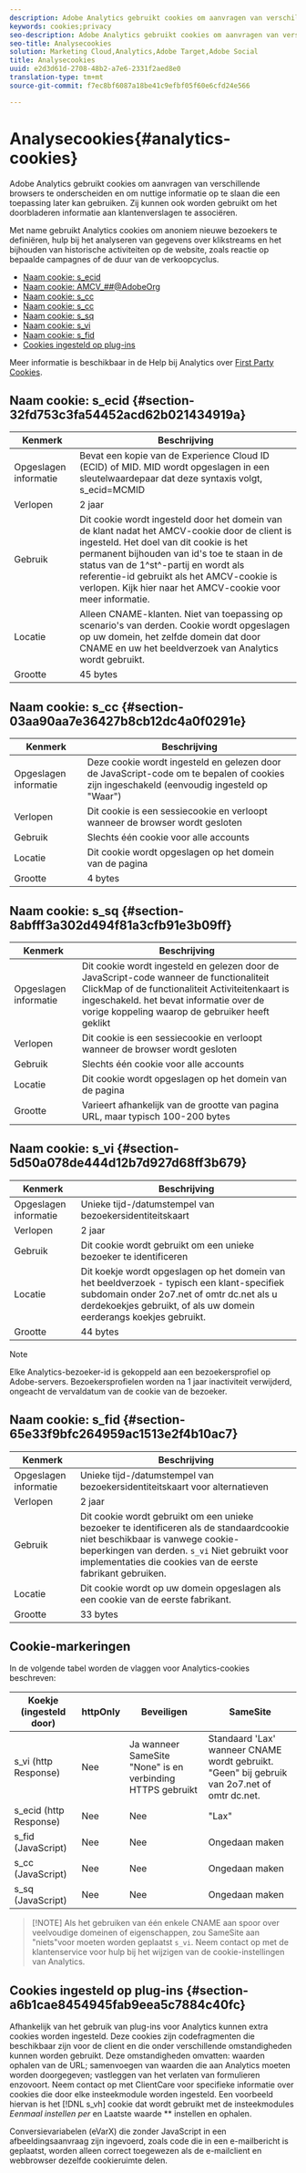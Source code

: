 ```yaml
---
description: Adobe Analytics gebruikt cookies om aanvragen van verschillende browsers te onderscheiden en om nuttige informatie op te slaan die een toepassing later kan gebruiken. Zij kunnen ook worden gebruikt om het doorbladeren informatie aan klantenverslagen te associëren.
keywords: cookies;privacy
seo-description: Adobe Analytics gebruikt cookies om aanvragen van verschillende browsers te onderscheiden en om nuttige informatie op te slaan die een toepassing later kan gebruiken. Zij kunnen ook worden gebruikt om het doorbladeren informatie aan klantenverslagen te associëren.
seo-title: Analysecookies
solution: Marketing Cloud,Analytics,Adobe Target,Adobe Social
title: Analysecookies
uuid: e2d3d61d-2708-48b2-a7e6-2331f2aed8e0
translation-type: tm+mt
source-git-commit: f7ec8bf6087a18be41c9efbf05f60e6cfd24e566

---
```



# Analysecookies{#analytics-cookies}

Adobe Analytics gebruikt cookies om aanvragen van verschillende browsers te onderscheiden en om nuttige informatie op te slaan die een toepassing later kan gebruiken. Zij kunnen ook worden gebruikt om het doorbladeren informatie aan klantenverslagen te associëren.

Met name gebruikt Analytics cookies om anoniem nieuwe bezoekers te definiëren, hulp bij het analyseren van gegevens over klikstreams en het bijhouden van historische activiteiten op de website, zoals reactie op bepaalde campagnes of de duur van de verkoopcyclus.

* [Naam cookie: s_ecid](../cookies/cookies-mc.md#section-32fd753c3fa54452acd62b021434919a)
* [Naam cookie: AMCV_##@AdobeOrg](../cookies/cookies-mc.md#section-a12aa2a9296940ae82d8921b381b8fb0)
* [Naam cookie: s_cc](../cookies/cookies-analytics.md#section-03aa90aa7e36427b8cb12dc4a0f0291e)
* [Naam cookie: s_cc](../cookies/cookies-analytics.md#section-03aa90aa7e36427b8cb12dc4a0f0291e)
* [Naam cookie: s_sq](../cookies/cookies-analytics.md#section-8abfff3a302d494f81a3cfb91e3b09ff)
* [Naam cookie: s_vi](../cookies/cookies-analytics.md#section-5d50a078de444d12b7d927d68ff3b679)
* [Naam cookie: s_fid](../cookies/cookies-analytics.md#section-65e33f9bfc264959ac1513e2f4b10ac7)
* [Cookies ingesteld op plug-ins](../cookies/cookies-analytics.md#section-a6b1cae8454945fab9eea5c7884c40fc)

Meer informatie is beschikbaar in de Help bij Analytics over [First Party Cookies](/help/interface/cookies/cookies-first-party.md).

## Naam cookie: s_ecid {#section-32fd753c3fa54452acd62b021434919a}

| Kenmerk | Beschrijving |
|--- |--- |
| Opgeslagen informatie | Bevat een kopie van de Experience Cloud ID (ECID) of MID. MID wordt opgeslagen in een sleutelwaardepaar dat deze syntaxis volgt, s_ecid=MCMID | `<ECID>` |
| Verlopen | 2 jaar |
| Gebruik | Dit cookie wordt ingesteld door het domein van de klant nadat het AMCV-cookie door de client is ingesteld. Het doel van dit cookie is het permanent bijhouden van id&#39;s toe te staan in de status van de 1^st^-partij en wordt als referentie-id gebruikt als het AMCV-cookie is verlopen. Kijk hier naar het AMCV-cookie voor meer informatie. |
| Locatie | Alleen CNAME-klanten. Niet van toepassing op scenario&#39;s van derden. Cookie wordt opgeslagen op uw domein, het zelfde domein dat door CNAME en uw het beeldverzoek van Analytics wordt gebruikt. |
| Grootte | 45 bytes |

## Naam cookie: s_cc {#section-03aa90aa7e36427b8cb12dc4a0f0291e}

| Kenmerk | Beschrijving |
|--- |--- |
| Opgeslagen informatie | Deze cookie wordt ingesteld en gelezen door de JavaScript-code om te bepalen of cookies zijn ingeschakeld (eenvoudig ingesteld op &quot;Waar&quot;) |
| Verlopen | Dit cookie is een sessiecookie en verloopt wanneer de browser wordt gesloten |
| Gebruik | Slechts één cookie voor alle accounts |
| Locatie | Dit cookie wordt opgeslagen op het domein van de pagina |
| Grootte | 4 bytes |

## Naam cookie: s_sq {#section-8abfff3a302d494f81a3cfb91e3b09ff}

| Kenmerk | Beschrijving |
|--- |--- |
| Opgeslagen informatie | Dit cookie wordt ingesteld en gelezen door de JavaScript-code wanneer de functionaliteit ClickMap of de functionaliteit Activiteitenkaart is ingeschakeld. het bevat informatie over de vorige koppeling waarop de gebruiker heeft geklikt |
| Verlopen | Dit cookie is een sessiecookie en verloopt wanneer de browser wordt gesloten |
| Gebruik | Slechts één cookie voor alle accounts |
| Locatie | Dit cookie wordt opgeslagen op het domein van de pagina |
| Grootte | Varieert afhankelijk van de grootte van pagina URL, maar typisch 100-200 bytes |

## Naam cookie: s_vi {#section-5d50a078de444d12b7d927d68ff3b679}

| Kenmerk | Beschrijving |
|--- |--- |
| Opgeslagen informatie | Unieke tijd-/datumstempel van bezoekersidentiteitskaart |
| Verlopen | 2 jaar |
| Gebruik | Dit cookie wordt gebruikt om een unieke bezoeker te identificeren |
| Locatie | Dit koekje wordt opgeslagen op het domein van het beeldverzoek - typisch een klant-specifiek subdomain onder 2o7.net of omtr dc.net als u derdekoekjes gebruikt, of als uw domein eerderangs koekjes gebruikt. |
| Grootte | 44 bytes |

>[!NOTE]
>
>Elke Analytics-bezoeker-id is gekoppeld aan een bezoekersprofiel op Adobe-servers. Bezoekersprofielen worden na 1 jaar inactiviteit verwijderd, ongeacht de vervaldatum van de cookie van de bezoeker.

## Naam cookie: s_fid {#section-65e33f9bfc264959ac1513e2f4b10ac7}

| Kenmerk | Beschrijving |
|--- |--- |
| Opgeslagen informatie | Unieke tijd-/datumstempel van bezoekersidentiteitskaart voor alternatieven |
| Verlopen | 2 jaar |
| Gebruik | Dit cookie wordt gebruikt om een unieke bezoeker te identificeren als de standaardcookie niet beschikbaar is vanwege cookie-beperkingen van derden. `s_vi` Niet gebruikt voor implementaties die cookies van de eerste fabrikant gebruiken. |
| Locatie | Dit cookie wordt op uw domein opgeslagen als een cookie van de eerste fabrikant. |
| Grootte | 33 bytes |

## Cookie-markeringen

In de volgende tabel worden de vlaggen voor Analytics-cookies beschreven:

| Koekje (ingesteld door) | httpOnly | Beveiligen | SameSite |
|--- |--- |--- |--- |
| s_vi (http Response) | Nee | Ja wanneer SameSite &quot;None&quot; is en verbinding HTTPS gebruikt | Standaard &#39;Lax&#39; wanneer CNAME wordt gebruikt. &quot;Geen&quot; bij gebruik van 2o7.net of omtr dc.net. |
| s_ecid (http Response) | Nee | Nee | &quot;Lax&quot; |
| s_fid (JavaScript) | Nee | Nee | Ongedaan maken |
| s_cc (JavaScript) | Nee | Nee | Ongedaan maken |
| s_sq (JavaScript) | Nee | Nee | Ongedaan maken |

>[!NOTE] Als het gebruiken van één enkele CNAME aan spoor over veelvoudige domeinen of eigenschappen, zou SameSite aan &quot;niets&quot;voor moeten worden geplaatst `s_vi`. Neem contact op met de klantenservice voor hulp bij het wijzigen van de cookie-instellingen van Analytics.

## Cookies ingesteld op plug-ins {#section-a6b1cae8454945fab9eea5c7884c40fc}

Afhankelijk van het gebruik van plug-ins voor Analytics kunnen extra cookies worden ingesteld. Deze cookies zijn codefragmenten die beschikbaar zijn voor de client en die onder verschillende omstandigheden kunnen worden gebruikt. Deze omstandigheden omvatten: waarden ophalen van de URL; samenvoegen van waarden die aan Analytics moeten worden doorgegeven; vastleggen van het verlaten van formulieren enzovoort. Neem contact op met ClientCare voor specifieke informatie over cookies die door elke insteekmodule worden ingesteld. Een voorbeeld hiervan is het [!DNL s_vh] cookie dat wordt gebruikt met de insteekmodules *Eenmaal instellen per* en Laatste waarde ** instellen en ophalen.

Conversievariabelen (eVarX) die zonder JavaScript in een afbeeldingsaanvraag zijn ingevoerd, zoals code die in een e-mailbericht is geplaatst, worden alleen correct toegewezen als de e-mailclient en webbrowser dezelfde cookieruimte delen.
